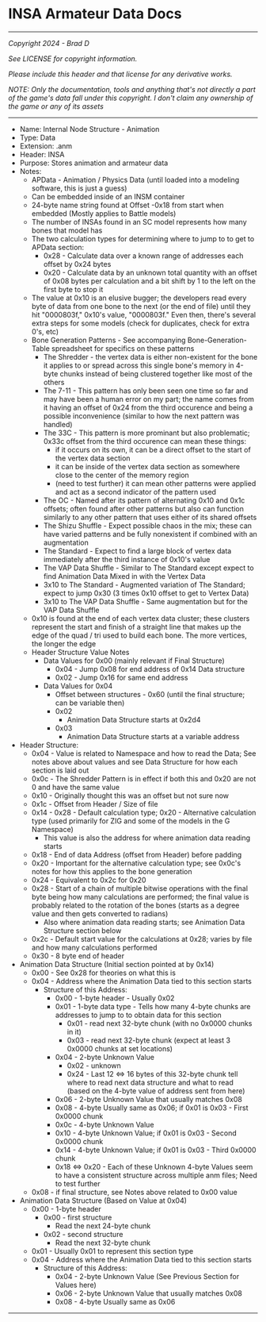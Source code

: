 # INSA Armateur Data Docs

---

*Copyright 2024 - Brad D*

*See LICENSE for copyright information.*

*Please include this header and that license for any derivative works.*

*NOTE: Only the documentation, tools and anything that's not directly a part of the game's data fall under this copyright. I don't claim any ownership of the game or any of its assets*

---

* Name: Internal Node Structure - Animation
* Type: Data
* Extension: .anm
* Header: INSA
* Purpose: Stores animation and armateur data
* Notes:
	* APData - Animation / Physics Data (until loaded into a modeling software, this is just a guess)
	* Can be embedded inside of an INSM container
	* 24-byte name string found at Offset -0x18 from start when embedded (Mostly applies to Battle models)
	* The number of INSAs found in an SC model represents how many bones that model has
	* The two calculation types for determining where to jump to to get to APData section:
		* 0x28 - Calculate data over a known range of addresses each offset by 0x24 bytes
		* 0x20 - Calculate data by an unknown total quantity with an offset of 0x08 bytes per calculation and a bit shift by 1 to the left on the first byte to stop it
	* The value at 0x10 is an elusive bugger; the developers read every byte of data from one bone to the next (or the end of file) until they hit "0000803f," 0x10's value, "0000803f." Even then, there's several extra steps for some models (check for duplicates, check for extra 0's, etc)
	* Bone Generation Patterns - See accompanying Bone-Generation-Table spreadsheet for specifics on these patterns
		* The Shredder - the vertex data is either non-existent for the bone it applies to or spread across this single bone's memory in 4-byte chunks instead of being clustered together like most of the others
		* The 7-11 - This pattern has only been seen one time so far and may have been a human error on my part; the name comes from it having an offset of 0x24 from the third occurence and being a possible inconvenience (similar to how the next pattern was handled)
		* The 33C - This pattern is more prominant but also problematic; 0x33c offset from the third occurence can mean these things:
			* if it occurs on its own, it can be a direct offset to the start of the vertex data section
			* it can be inside of the vertex data section as somewhere close to the center of the memory region
			* (need to test further) it can mean other patterns were applied and act as a second indicator of the pattern used
		* The OC - Named after its pattern of alternating 0x10 and 0x1c offsets; often found after other patterns but also can function similarly to any other pattern that uses either of its shared offsets
		* The Shizu Shuffle - Expect possible chaos in the mix; these can have varied patterns and be fully nonexistent if combined with an augmentation
		* The Standard - Expect to find a large block of vertex data immediately after the third instance of 0x10's value
		* The VAP Data Shuffle - Similar to The Standard except expect to find Animation Data Mixed in with the Vertex Data
		* 3x10 to The Standard - Augmented variation of The Standard; expect to jump 0x30 (3 times 0x10 offset to get to Vertex Data)
		* 3x10 to The VAP Data Shuffle - Same augmentation but for the VAP Data Shuffle
	* 0x10 is found at the end of each vertex data cluster; these clusters represent the start and finish of a straight line that makes up the edge of the quad / tri used to build each bone. The more vertices, the longer the edge
	* Header Structure Value Notes
		* Data Values for 0x00 (mainly relevant if Final Structure)
			* 0x04 - Jump 0x08 for end address of 0x14 Data structure
			* 0x02 - Jump 0x16 for same end address
		* Data Values for 0x04
			* Offset between structures - 0x60 (until the final structure; can be variable then)
			* 0x02
				* Animation Data Structure starts at 0x2d4
			* 0x03
				* Animation Data Structure starts at a variable address
* Header Structure:
	* 0x04 - Value is related to Namespace and how to read the Data; See notes above about values and see Data Structure for how each section is laid out
	* 0x0c - The Shredder Pattern is in effect if both this and 0x20 are not 0 and have the same value
	* 0x10 - Originally thought this was an offset but not sure now
	* 0x1c - Offset from Header / Size of file
	* 0x14 - 0x28 - Default calculation type; 0x20 - Alternative calculation type (used primarily for ZIG and some of the models in the G Namespace)
		* This value is also the address for where animation data reading starts
	* 0x18 - End of data Address (offset from Header) before padding
	* 0x20 - Important for the alternative calculation type; see 0x0c's notes for how this applies to the bone generation
	* 0x24 - Equivalent to 0x2c for 0x20
	* 0x28 - Start of a chain of multiple bitwise operations with the final byte being how many calculations are performed; the final value is probably related to the rotation of the bones (starts as a degree value and then gets converted to radians)
		* Also where animation data reading starts; see Animation Data Structure section below
	* 0x2c - Default start value for the calculations at 0x28; varies by file and how many calculations performed
	* 0x30 - 8 byte end of header
* Animation Data Structure (Initial section pointed at by 0x14)
	* 0x00 - See 0x28 for theories on what this is
	* 0x04 - Address where the Animation Data tied to this section starts
		* Structure of this Address:
			* 0x00 - 1-byte header - Usually 0x02
			* 0x01 - 1-byte data type - Tells how many 4-byte chunks are addresses to jump to to obtain data for this section
				* 0x01 - read next 32-byte chunk (with no 0x0000 chunks in it)
				* 0x03 - read next 32-byte chunk (expect at least 3 0x0000 chunks at set locations)
			* 0x04 - 2-byte Unknown Value
				* 0x02 - unknown
				* 0x24 - Last 12 <=> 16 bytes of this 32-byte chunk tell where to read next data structure and what to read (based on the 4-byte value of address sent from here)
			* 0x06 - 2-byte Unknown Value that usually matches 0x08
			* 0x08 - 4-byte Usually same as 0x06; if 0x01 is 0x03 - First 0x0000 chunk
			* 0x0c - 4-byte Unknown Value
			* 0x10 - 4-byte Unknown Value; if 0x01 is 0x03 - Second 0x0000 chunk
			* 0x14 - 4-byte Unknown Value; if 0x01 is 0x03 - Third 0x0000 chunk
			* 0x18 <=> 0x20 - Each of these Unknown 4-byte Values seem to have a consistent structure across multiple anm files; Need to test further
	* 0x08 - if final structure, see Notes above related to 0x00 value
* Animation Data Structure (Based on Value at 0x04)
	* 0x00 - 1-byte header
		* 0x00 - first structure
			* Read the next 24-byte chunk
		* 0x02 - second structure
			* Read the next 32-byte chunk
	* 0x01 - Usually 0x01 to represent this section type
	* 0x04 - Address where the Animation Data tied to this section starts
		* Structure of this Address:
			* 0x04 - 2-byte Unknown Value (See Previous Section for Values here)
			* 0x06 - 2-byte Unknown Value that usually matches 0x08
			* 0x08 - 4-byte Usually same as 0x06
---